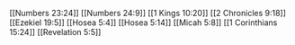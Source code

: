 [[Numbers 23:24]]
[[Numbers 24:9]]
[[1 Kings 10:20]]
[[2 Chronicles 9:18]]
[[Ezekiel 19:5]]
[[Hosea 5:4]]
[[Hosea 5:14]]
[[Micah 5:8]]
[[1 Corinthians 15:24]]
[[Revelation 5:5]]
